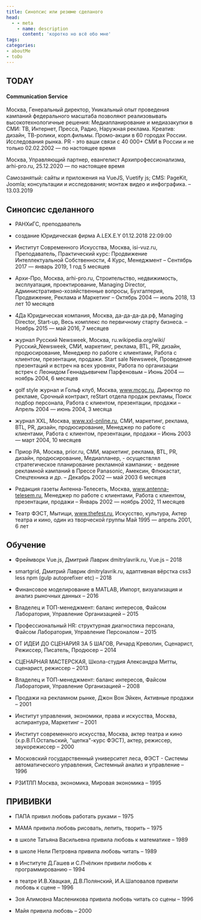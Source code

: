 ```yaml
---
title: Синопсис или резюме сделаного
head:
  - - meta
    - name: description
      content: 'коротко но всё обо мне'
tags:
categories:
- aboutMe
- toDo
---
```


## TODAY

#### Communication Service

Москва, Генеральный директор, Уникальный опыт проведения кампаний федерального масштаба позволяют реализовывать высокотехнологичные решения: Медиапланирование и медиазакупки в СМИ: ТВ, Интернет, Пресса, Радио, Наружная реклама. Креатив: дизайн, ТВ-ролики, корп.фильмы. Промо-акции в 60 городах России. Исследования рынка. PR - это ваши связи с 40 000+ СМИ в России и не только
02.02.2002 — по настоящее время 

Москва, Управляющий партнер, евангелист Архипрофессионализма, arhi-pro.ru, 25.12.2020 — по настоящее время

Самозанятый: сайты и приложения на VueJS, Vuetify js; CMS: PageKit, Joomla; консультации и исследования; монтаж видео и инфографика. – 13.03.2019

## Синопсис сделанного

- РАНХиГС, преподаватель

- создание Юридическая фирма A.LEX.E.Y 01.12.2018 22:09:00

- Институт Современного Искусства, Москва, isi-vuz.ru, Преподаватель, Практический курс: Продвижение Интеллектуальной Собственности, 4 Курс, Менеджмент – Сентябрь 2017 — январь 2019, 1 год 5 месяцев

- Архи-Про, Москва, arhi-pro.ru, Строительство, недвижимость, эксплуатация, проектирование, Managing Director, Административно-хозяйственные вопросы, Бухгалтерия, Продвижение, Реклама и Маркетинг – Октябрь 2004 — июль 2018, 13 лет 10 месяцев

- 4Да Юридическая компания, Москва, да-да-да-да.рф, Managing Director, Start-up, Весь комплекс по первичному старту бизнеса. – Ноябрь 2015 — май 2016, 7 месяцев

- журнал Русский Newsweek, Москва, ru.wikipedia.org/wiki/Русский_Newsweek, СМИ, маркетинг, реклама, BTL, PR, дизайн, продюсирование, Менеджер по работе с клиентами, Работа с клиентом, презентации, продажи. Start sale Newsweek, Проведение презентаций и встреч на всех уровнях, Работа по организации встреч с Леонидом Геннадьевичем Парфеновым – Июнь 2004 — ноябрь 2004, 6 месяцев

- golf style журнал и Гольф клуб, Москва, www.mcgc.ru, Директор по рекламе, Срочный контракт, reStart отдела продаж рекламы, Поиск подбор персонала, Работа с клиентом, презентации, продажи – Апрель 2004 — июнь 2004, 3 месяца

- журнал XXL, Москва, www.xxl-online.ru, СМИ, маркетинг, реклама, BTL, PR, дизайн, продюсирование, Менеджер по работе с клиентами, Работа с клиентом, презентации, продажи – Июнь 2003 — март 2004, 10 месяцев

- Приор РА, Москва, prior.ru, СМИ, маркетинг, реклама, BTL, PR, дизайн, продюсирование, Медиапланер, - осуществлял стратегическое планирование рекламной кампании; - ведение рекламной кампаний в Прессе Panasonic, Амексин, Флюкастат, Спецтехника и др. – Декабрь 2002 — май 2003 6 месяцев

- Редакция газеты Антенна-Телесеть, Москва, www.antenna-telesem.ru, Менеджер по работе с клиентами, Работа с клиентом, презентации, продажи  –  Январь 2002 — ноябрь 2002, 11 месяцев

- Театр ФЭСТ, Мытищи, www.thefest.ru, Искусство, культура, Актер театра и кино, один из творческой группы Май 1995 — апрель 2001, 6 лет


## Обучение

- Фреймворк Vue.js, Дмитрий Лаврик dmitrylavrik.ru, Vue.js – 2018

- smartgrid, Дмитрий Лаврик dmitrylavrik.ru, адаптивная вёрстка css3 less npm (gulp autoprefixer etc) – 2018

- Финансовое моделирование в MATLAB, Импорт, визуализация и анализ рыночных данных – 2016

- Владелец и ТОП-менеджмент: баланс интересов, Файсом Лаборатория, Управление Организацией – 2015

- Профессиональный HR: структурная диагностика персонала, Файсом Лаборатория, Управление Персоналом – 2015

- ОТ ИДЕИ ДО СЦЕНАРИЯ ЗА 5 ШАГОВ, Ричард Креволин, Сценарист, Режиссер, Писатель, Продюсер – 2014

- СЦЕНАРНАЯ МАСТЕРСКАЯ, Школа-студия Александра Митты, сценарист, режиссер – 2013

- Владелец и ТОП-менеджмент: баланс интересов, Файсом Лаборатория, Управление Организацией – 2008

- Продажи на рекламном рынке, Джон Вон Эйкен, Активные продажи – 2001

- Институт управления, экономики, права и искусства, Москва, аспирантура, Маркетинг – 2001

- Институт современного искусства, Москва, актер театра и кино (х.р.В.П.Остальский, "щепка"-курс ФЭСТ), актер, режиссер, звукорежиссер – 2000

- Московский государственный университет леса, ФЭСТ - Системы автоматического управления, Системный анализ и управление – 1996

- РЗИТЛП Москва, экономика, Мировая экономика – 1995

## ПРИВИВКИ

- ПАПА привил любовь работать руками – 1975

- МАМА привила любовь рисовать, лепить, творить – 1975

- в школе Татьяна Васильевна привила любовь к математике – 1989

- в школе Нели Петровна привила любовь читать – 1989

- в Институте Д.Гашев и С.Пчёлкин привили любовь к программированию – 1994

- в театре И.В.Хвацкая, Д.В.Полянский, И.А.Шаповалов привили любовь к сцене – 1996

- Зоя Алимовна Масленикова привила любовь читать со сцены – 1996

- Майя привила любовь – 2000
